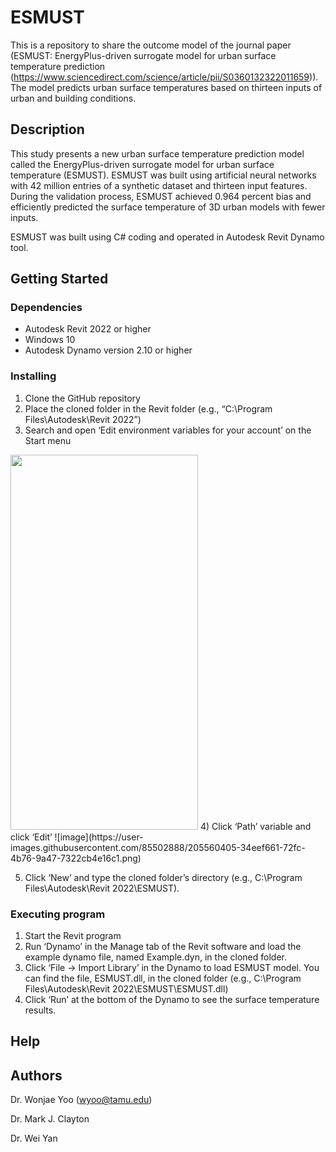 # ESMUST

This is a repository to share the outcome model of the journal paper (ESMUST: EnergyPlus-driven surrogate model for urban surface temperature prediction (https://www.sciencedirect.com/science/article/pii/S0360132322011659)).
The model predicts urban surface temperatures based on thirteen inputs of urban and building conditions.

## Description

This study presents a new urban surface temperature prediction model called the EnergyPlus-driven surrogate model for urban surface temperature (ESMUST). 
ESMUST was built using artificial neural networks with 42 million entries of a synthetic dataset and thirteen input features. 
During the validation process, ESMUST achieved 0.964 percent bias and efficiently predicted the surface temperature of 3D urban models with fewer inputs.

ESMUST was built using C# coding and operated in Autodesk Revit Dynamo tool.

## Getting Started

### Dependencies

* Autodesk Revit 2022 or higher
* Windows 10
* Autodesk Dynamo version 2.10 or higher

### Installing

1) Clone the GitHub repository
2) Place the cloned folder in the Revit folder (e.g., “C:\Program Files\Autodesk\Revit 2022”)
3) Search and open ‘Edit environment variables for your account’ on the Start menu
<img src="[https://your-image-url.type](https://user-images.githubusercontent.com/85502888/205560320-78cc645e-3c92-4b0a-acb6-81625403aa3b.png)" width="300" height="600">
4) Click ‘Path’ variable and click ‘Edit’ 
![image](https://user-images.githubusercontent.com/85502888/205560405-34eef661-72fc-4b76-9a47-7322cb4e16c1.png)

5) Click ‘New’ and type the cloned folder’s directory (e.g., C:\Program Files\Autodesk\Revit 2022\ESMUST).

### Executing program

1) Start the Revit program 
2) Run ‘Dynamo’ in the Manage tab of the Revit software and load the example dynamo file, named Example.dyn, in the cloned folder. 
3) Click ‘File -> Import Library’ in the Dynamo to load ESMUST model. You can find the file, ESMUST.dll, in the cloned folder (e.g., C:\Program Files\Autodesk\Revit 2022\ESMUST\ESMUST.dll)
4) Click ‘Run’ at the bottom of the Dynamo to see the surface temperature results. 

## Help


## Authors
Dr. Wonjae Yoo (wyoo@tamu.edu)

Dr. Mark J. Clayton

Dr. Wei Yan

